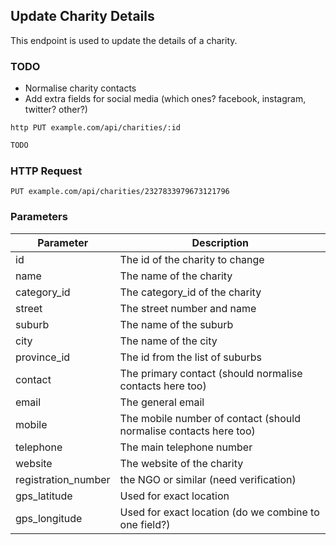 ## Update Charity Details
This endpoint is used to update the details of a charity.

### TODO
- Normalise charity contacts
- Add extra fields for social media (which ones? facebook, instagram, twitter? other?) 
 
```shell
http PUT example.com/api/charities/:id
```

```javascript
TODO
```

### HTTP Request

`PUT example.com/api/charities/2327833979673121796`

### Parameters

Parameter | Description
--------- | -----------
id  | The id of the charity to change
name | The name of the charity
category_id | The category_id of the charity
street | The street number and name
suburb | The name of the suburb
city | The name of the city
province_id | The id from the list of suburbs 
contact | The primary contact (should normalise contacts here too)
email | The general email
mobile | The mobile number of contact (should normalise contacts here too)
telephone | The main telephone number
website | The website of the charity 
registration_number | the NGO or similar (need verification)
gps_latitude | Used for exact location
gps_longitude | Used for exact location (do we combine to one field?)

